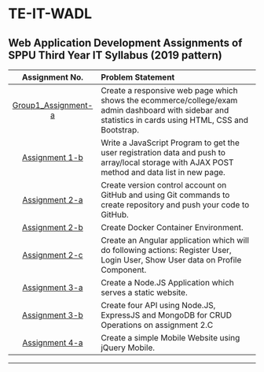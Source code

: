 
# TE-IT-WADL


## Web Application Development Assignments of SPPU Third Year IT Syllabus (2019 pattern)



| Assignment No. | Problem Statement  |
| :--------------:  | :-------------- |
|[Group1_Assignment-a](Assignment1-A)| Create a responsive web page which shows the ecommerce/college/exam admin dashboard with sidebar and statistics in cards using HTML, CSS and Bootstrap.| 
|[Assignment 1-b](Assignment1-B)| Write a JavaScript Program to get the user registration data and push to array/local storage with AJAX POST method and data list in new page.|
|[Assignment 2-a](Assignment2-A)| Create version control account on GitHub and using Git commands to create repository and push your code to GitHub. |
|[Assignment 2-b](Assignment2-B)| Create Docker Container Environment.|
|[Assignment 2-c](Assignment2-C)|Create an Angular application which will do following actions: Register User, Login User, Show User data on Profile Component.|
|[Assignment 3-a](Assignment3-A)|Create a Node.JS Application which serves a static website.|
|[Assignment 3-b](Assignment3-B)|Create four API using Node.JS, ExpressJS and MongoDB for CRUD Operations on assignment 2.C |
|[Assignment 4-a](Assignment4-A)|Create a simple Mobile Website using jQuery Mobile.|

<hr>
